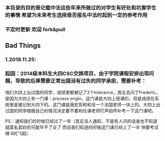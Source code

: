 ### 本目录的目的是记载中法这些年来所做过的对学生有好处和坑害学生的事情 希望为未来考生选择是否报名中法时起到一定的参考作用
### 不定时更新 欢迎 fork&pull


## Bad Things

### 1.2018.11.25:

### 起因：2014级本科生大四CSC交换项目，由于学院课程安排出现问题，导致的后果需要正常出国没有过失的同学承担，需要补考：
咱们大四上出过国的同学，成绩里都被记了2个tolerance，周五去问了Frederic，是因为大四上有一门课：process engin，这门课是大四上授课的，但是成绩在系统里是被记到大四下的。这门课是唐宏哲和和另一个法国老师一块上的。大四上出过国的同学根据自己的情况决定要不要和任课老师打声招呼补考一下这门课吧。

PS：通知我们的时候已经过了一年（其实没人通知，不是有人问的话谁也不知道就莫名其妙的可能毕不了业了 而且我们知道的时候这门课已经上了一半 快要考试辣 6的飞起）

